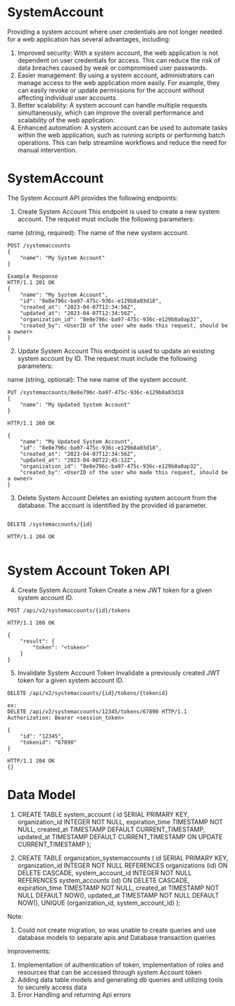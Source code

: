 # SystemAccount

Providing a system account where user credentials are not longer needed for a web application has several advantages, including:
1. Improved security: With a system account, the web application is not dependent on user credentials for access. This can reduce the risk of data breaches caused by weak or compromised user passwords.
2. Easier management: By using a system account, administrators can manage access to the web application more easily. For example, they can easily revoke or update permissions for the account without affecting individual user accounts.
3. Better scalability: A system account can handle multiple requests simultaneously, which can improve the overall performance and scalability of the web application.
4. Enhanced automation: A system account can be used to automate tasks within the web application, such as running scripts or performing batch operations. This can help streamline workflows and reduce the need for manual intervention.

# SystemAccount
The System Account API provides the following endpoints:

1. Create System Account
This endpoint is used to create a new system account. The request must include the following parameters:

name (string, required): The name of the new system account.

```
POST /systemaccounts
{
    "name": "My System Account"
}

Example Response
HTTP/1.1 201 OK
{
    "name": "My System Account",
    "id": "8e8e796c-ba97-475c-936c-e129b8a03d18",
    "created_at": "2023-04-07T12:34:56Z",
    "updated_at": "2023-04-07T12:34:56Z",
    "organization_id": "8e8e796c-ba97-475c-936c-e129b8a0ap32",
    "created_by": <UserID of the user who made this request, should be a owner>
}

```

2. Update System Account
This endpoint is used to update an existing system account by ID. The request must include the following parameters:

name (string, optional): The new name of the system account.

```
PUT /systemaccounts/8e8e796c-ba97-475c-936c-e129b8a03d18
{
    "name": "My Updated System Account"
}

HTTP/1.1 200 OK

{
    "name": "My Updated System Account",
    "id": "8e8e796c-ba97-475c-936c-e129b8a03d18",
    "created_at": "2023-04-07T12:34:56Z",
    "updated_at": "2023-04-08T22:45:12Z",
    "organization_id": "8e8e796c-ba97-475c-936c-e129b8a0ap32",
    "created_by": <UserID of the user who made this request, should be a owner>
}

```

3. Delete System Account
Deletes an existing system account from the database. The account is identified by the provided id parameter.

```

DELETE /systemaccounts/{id}

HTTP/1.1 204 OK


```

# System Account Token API

4. Create System Account Token
Create a new JWT token for a given system account ID.

```
POST /api/v2/systemaccounts/{id}/tokens

HTTP/1.1 200 OK

{
    "result": {
        "token": "<token>"
    }
}

```

5. Invalidate System Account Token
Invalidate a previously created JWT token for a given system account ID.

```
DELETE /api/v2/systemaccounts/{id}/tokens/{tokenid}

ex:
DELETE /api/v2/systemaccounts/12345/tokens/67890 HTTP/1.1
Authorization: Bearer <session_token>

{
    "id": "12345",
    "tokenid": "67890"
}

HTTP/1.1 204 OK
{}
```


# Data Model

1. CREATE TABLE system_account (
    id SERIAL PRIMARY KEY,
    organization_id INTEGER NOT NULL,
    expiration_time TIMESTAMP NOT NULL,
    created_at TIMESTAMP DEFAULT CURRENT_TIMESTAMP,
    updated_at TIMESTAMP DEFAULT CURRENT_TIMESTAMP ON UPDATE CURRENT_TIMESTAMP
);


2. CREATE TABLE organization_systemaccounts (
  id SERIAL PRIMARY KEY,
  organization_id INTEGER NOT NULL REFERENCES organizations (id) ON DELETE CASCADE,
  system_account_id INTEGER NOT NULL REFERENCES system_accounts (id) ON DELETE CASCADE,
  expiration_time TIMESTAMP NOT NULL,
  created_at TIMESTAMP NOT NULL DEFAULT NOW(),
  updated_at TIMESTAMP NOT NULL DEFAULT NOW(),
  UNIQUE (organization_id, system_account_id)
);


Note: 
1. Could not create migration, so was unable to create queries and use database models to separate apis and Database transaction queries


Improvements:
1. Implementation of authentication of token, implementation of roles and resources that can be accessed through system Account token
2. Adding data table models and generating db queries and utilizing tools to securely access data
3. Error Handling and returning Api errors 




